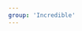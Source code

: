 ```yaml
---
group: 'Incredible'
---
```

<div align="center">

<LineChart
    title="US Population By Decade"
    xAxis="Year"
    yAxis="Population (mi)"
    data="my-incredible-data.csv"
/>

</div>